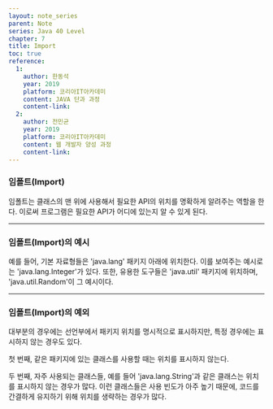 ```yaml
---
layout: note_series
parent: Note
series: Java 40 Level
chapter: 7
title: Import
toc: true
reference:
  1:
    author: 한동석
    year: 2019
    platform: 코리아IT아카데미
    content: JAVA 단과 과정
    content-link:
  2:
    author: 전민균
    year: 2019
    platform: 코리아IT아카데미
    content: 웹 개발자 양성 과정
    content-link: 
---
```


### 임폴트(Import)

임폴트는 클래스의 맨 위에 사용해서 필요한 API의 위치를 명확하게 알려주는 역할을 한다. 이로써 프로그램은 필요한 API가 어디에 있는지 알 수 있게 된다.

---

### 임폴트(Import)의 예시

예를 들어, 기본 자료형들은 'java.lang' 패키지 아래에 위치한다. 이를 보여주는 예시로는 'java.lang.Integer'가 있다. 또한, 유용한 도구들은 'java.util' 패키지에 위치하며, 'java.util.Random'이 그 예시이다.

---

### 임폴트(Import)의 예외

대부분의 경우에는 선언부에서 패키지 위치를 명시적으로 표시하지만, 특정 경우에는 표시하지 않는 경우도 있다.

첫 번째, 같은 패키지에 있는 클래스를 사용할 때는 위치를 표시하지 않는다.

두 번째, 자주 사용되는 클래스들, 예를 들어 'java.lang.String'과 같은 클래스는 위치를 표시하지 않는 경우가 많다. 이런 클래스들은 사용 빈도가 아주 높기 때문에, 코드를 간결하게 유지하기 위해 위치를 생략하는 경우가 많다.
